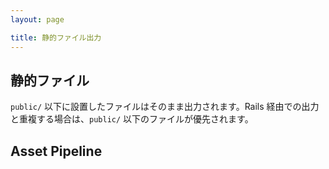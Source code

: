 ```yaml
---
layout: page

title: 静的ファイル出力
---
```


## 静的ファイル

`public/` 以下に設置したファイルはそのまま出力されます。Rails 経由での出力と重複する場合は、`public/` 以下のファイルが優先されます。

## Asset Pipeline

